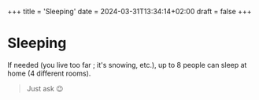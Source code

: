 +++
title = 'Sleeping'
date = 2024-03-31T13:34:14+02:00
draft = false
+++
# Sleeping

If needed (you live too far ; it's snowing, etc.), up to 8 people can sleep at home (4 different rooms).

> Just ask :wink:
